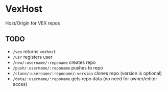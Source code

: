 # VexHost
Host/Origin for VEX repos

## TODO
- `/vex` returns `vexhost`
- `/usr` registers user
- `/new/:username/:reponame` creates repo
- `/push/:username/:reponame` pushes to repo
- `/clone/:username/:reponame/:version` clones repo (version is optional)
- `/data/:username/:reponame` gets repo data (no need for owner/editor acces)
